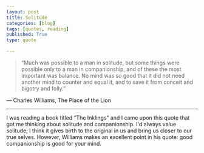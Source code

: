 ```yaml
---
layout: post
title: Solitude
categories: [blog]
tags: [quotes, reading]
published: True
type: quote

---
```


> “Much was possible to a man in solitude, but some things were possible only to a man in companionship, and of these the most important was balance. No mind was so good that it did not need another mind to counter and equal it, and to save it from conceit and bigotry and folly.”
<footer>— Charles Williams, The Place of the Lion</footer>

***

I was reading a book titled “The Inklings” and I came upon this quote that got me thinking about solitude and companionship. I'd always value solitude; I think it gives birth to the original in us and bring us closer to our true selves. However, Williams makes an excellent point in his quote: good companionship is good for your mind.